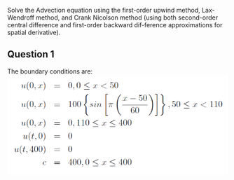 Solve the Advection equation using the first-order upwind method, Lax-Wendroff method, and Crank Nicolson method (using both second-order central difference and first-order backward dif-ference approximations for spatial derivative).

## Question 1
The boundary conditions are:
![Q1 BCs](q1_bcs.PNG)
